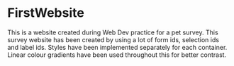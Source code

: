 # FirstWebsite
This is a website created during Web Dev practice for a pet survey.
This survey website has been created by using a lot of form ids, selection ids and label ids.
Styles have been implemented separately for each container. Linear colour gradients have been used throughout this for better contrast.
